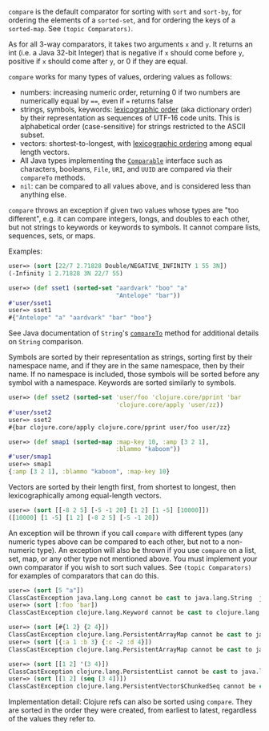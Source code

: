 `compare` is the default comparator for sorting with `sort` and
`sort-by`, for ordering the elements of a `sorted-set`, and for
ordering the keys of a `sorted-map`.  See `(topic Comparators)`.

As for all 3-way comparators, it takes two arguments `x` and `y`.  It
returns an int (i.e. a Java 32-bit Integer) that is negative if `x`
should come before `y`, positive if `x` should come after `y`, or 0 if
they are equal.

`compare` works for many types of values, ordering values as follows:

* numbers: increasing numeric order, returning 0 if two numbers are
  numerically equal by `==`, even if `=` returns false
* strings, symbols, keywords: [lexicographic
  order](http://en.wikipedia.org/wiki/Lexicographical_order) (aka
  dictionary order) by their representation as sequences of UTF-16
  code units.  This is alphabetical order (case-sensitive) for strings
  restricted to the ASCII subset.
* vectors: shortest-to-longest, with [lexicographic
  ordering](http://en.wikipedia.org/wiki/Lexicographical_order) among
  equal length vectors.
* All Java types implementing the
  [`Comparable`](https://docs.oracle.com/javase/8/docs/api/java/lang/Comparable.html)
  interface such as characters, booleans, `File`, `URI`, and `UUID`
  are compared via their `compareTo` methods.
* `nil`: can be compared to all values above, and is considered less
  than anything else.

`compare` throws an exception if given two values whose types are "too
different", e.g. it can compare integers, longs, and doubles to each
other, but not strings to keywords or keywords to symbols.  It cannot
compare lists, sequences, sets, or maps.

Examples:

```clojure
user=> (sort [22/7 2.71828 Double/NEGATIVE_INFINITY 1 55 3N])
(-Infinity 1 2.71828 3N 22/7 55)

user=> (def sset1 (sorted-set "aardvark" "boo" "a"
                              "Antelope" "bar"))
#'user/sset1
user=> sset1
#{"Antelope" "a" "aardvark" "bar" "boo"}
```

See Java documentation of `String`'s
[`compareTo`](https://docs.oracle.com/javase/8/docs/api/java/lang/String.html#compareTo-java.lang.String-)
method for additional details on `String` comparison.

Symbols are sorted by their representation as strings, sorting first
by their namespace name, and if they are in the same namespace, then
by their name.  If no namespace is included, those symbols will be
sorted before any symbol with a namespace.  Keywords are sorted
similarly to symbols.

```clojure
user=> (def sset2 (sorted-set 'user/foo 'clojure.core/pprint 'bar
                              'clojure.core/apply 'user/zz))
#'user/sset2
user=> sset2
#{bar clojure.core/apply clojure.core/pprint user/foo user/zz}

user=> (def smap1 (sorted-map :map-key 10, :amp [3 2 1],
                              :blammo "kaboom"))
#'user/smap1
user=> smap1
{:amp [3 2 1], :blammo "kaboom", :map-key 10}
```

Vectors are sorted by their length first, from shortest to longest,
then lexicographically among equal-length vectors.

```clojure
user=> (sort [[-8 2 5] [-5 -1 20] [1 2] [1 -5] [10000]])
([10000] [1 -5] [1 2] [-8 2 5] [-5 -1 20])
```

An exception will be thrown if you call `compare` with different types
(any numeric types above can be compared to each other, but not to a
non-numeric type).  An exception will also be thrown if you use
`compare` on a list, set, map, or any other type not mentioned above.
You must implement your own comparator if you wish to sort such
values.  See `(topic Comparators)` for examples of comparators that
can do this.

```clojure
user=> (sort [5 "a"])
ClassCastException java.lang.Long cannot be cast to java.lang.String  java.lang.String.compareTo (String.java:111)
user=> (sort [:foo 'bar])
ClassCastException clojure.lang.Keyword cannot be cast to clojure.lang.Symbol  clojure.lang.Symbol.compareTo (Symbol.java:107)

user=> (sort [#{1 2} {2 4}])
ClassCastException clojure.lang.PersistentArrayMap cannot be cast to java.lang.Comparable  clojure.lang.Util.compare (Util.java:153)
user=> (sort [{:a 1 :b 3} {:c -2 :d 4}])
ClassCastException clojure.lang.PersistentArrayMap cannot be cast to java.lang.Comparable  clojure.lang.Util.compare (Util.java:153)

user=> (sort [[1 2] '(3 4)])
ClassCastException clojure.lang.PersistentList cannot be cast to java.lang.Comparable  clojure.lang.Util.compare (Util.java:153)
user=> (sort [[1 2] (seq [3 4])])
ClassCastException clojure.lang.PersistentVector$ChunkedSeq cannot be cast to java.lang.Comparable  clojure.lang.Util.compare (Util.java:153)
```

Implementation detail: Clojure refs can also be sorted using
`compare`.  They are sorted in the order they were created, from
earliest to latest, regardless of the values they refer to.
